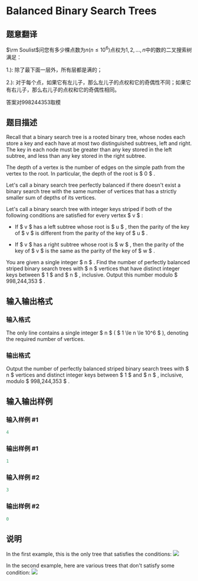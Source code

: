 # Balanced Binary Search Trees

## 题意翻译

$\rm Soulist$问您有多少棵点数为$n(n\le 10^6)$点权为${1,2,...,n}$中的数的二叉搜索树满足：

$1.):$ 除了最下面一层外，所有层都是满的；

$2.):$ 对于每个点，如果它有左儿子，那么左儿子的点权和它的奇偶性不同；如果它有右儿子，那么右儿子的点权和它的奇偶性相同。

答案对$998244353$取模

## 题目描述

Recall that a binary search tree is a rooted binary tree, whose nodes each store a key and each have at most two distinguished subtrees, left and right. The key in each node must be greater than any key stored in the left subtree, and less than any key stored in the right subtree.

The depth of a vertex is the number of edges on the simple path from the vertex to the root. In particular, the depth of the root is $ 0 $ .

Let's call a binary search tree perfectly balanced if there doesn't exist a binary search tree with the same number of vertices that has a strictly smaller sum of depths of its vertices.

Let's call a binary search tree with integer keys striped if both of the following conditions are satisfied for every vertex $ v $ :

- If $ v $ has a left subtree whose root is $ u $ , then the parity of the key of $ v $ is different from the parity of the key of $ u $ .

- If $ v $ has a right subtree whose root is $ w $ , then the parity of the key of $ v $ is the same as the parity of the key of $ w $ .

You are given a single integer $ n $ . Find the number of perfectly balanced striped binary search trees with $ n $ vertices that have distinct integer keys between $ 1 $ and $ n $ , inclusive. Output this number modulo $ 998\,244\,353 $ .

## 输入输出格式

### 输入格式

The only line contains a single integer $ n $ ( $ 1 \le n \le 10^6 $ ), denoting the required number of vertices.

### 输出格式

Output the number of perfectly balanced striped binary search trees with $ n $ vertices and distinct integer keys between $ 1 $ and $ n $ , inclusive, modulo $ 998\,244\,353 $ .

## 输入输出样例

### 输入样例 #1

```cpp
4

```
### 输出样例 #1

```cpp
1

```
### 输入样例 #2

```cpp
3

```
### 输出样例 #2

```cpp
0

```
## 说明

In the first example, this is the only tree that satisfies the conditions: ![](https://cdn.luogu.com.cn/upload/vjudge_pic/CF1237E/4e380cf51a86e19e2f842af24fccbe15c0690783.png)

In the second example, here are various trees that don't satisfy some condition: ![](https://cdn.luogu.com.cn/upload/vjudge_pic/CF1237E/2e8a40da0f5146c1c54bd64b0e3ffa3e8248274f.png)

